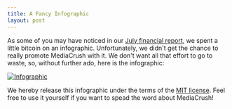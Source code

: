 ```yaml
---
title: A Fancy Infographic
layout: post
---
```


As some of you may have noticed in our [July financial report](https://mediacru.sh/transparency/2013-08-01-Financial-summary.md),
we spent a little bitcoin on an infographic. Unfortunately, we didn't get the chance to really promote MediaCrush with it. We don't
want all that effort to go to waste, so, without further ado, here is the infographic:

<a href="https://mediacru.sh/5iP8a4qCA7q6"><img src="https://mediacru.sh/5iP8a4qCA7q6.png" alt="Infographic" /></a>

We hereby release this infographic under the terms of the [MIT license](http://opensource.org/licenses/MIT). Feel free to use it
yourself if you want to spead the word about MediaCrush!
